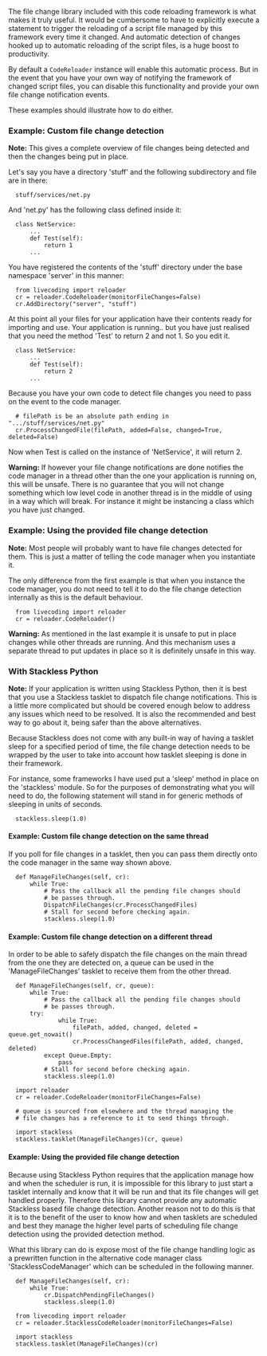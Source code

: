 The file change library included with this code reloading framework is what makes it truly useful.  It would be cumbersome to have to explicitly execute a statement to trigger the reloading of a script file managed by this framework every time it changed.  And automatic detection of changes hooked up to automatic reloading of the script files, is a huge boost to productivity.

By default a `CodeReloader` instance will enable this automatic process.  But in the event that you have your own way of notifying the framework of changed script files, you can disable this functionality and provide your own file change notification events.

These examples should illustrate how to do either.

### Example: Custom file change detection ###

**Note:** This gives a complete overview of file changes being detected and
then the changes being put in place.

Let's say you have a directory 'stuff' and the following subdirectory and
file are in there:

```
  stuff/services/net.py
```

And 'net.py' has the following class defined inside it:

```
  class NetService:
      ...
      def Test(self):
      	  return 1
      ...
```

You have registered the contents of the 'stuff' directory under the base
namespace 'server' in this manner:

```
  from livecoding import reloader
  cr = reloader.CodeReloader(monitorFileChanges=False)
  cr.AddDirectory("server", "stuff")
```

At this point all your files for your application have their contents ready
for importing and use.  Your application is running.. but you have just
realised that you need the method 'Test' to return 2 and not 1.  So you
edit it.

```
  class NetService:
      ...
      def Test(self):
      	  return 2
      ...
```

Because you have your own code to detect file changes you need to pass on the
event to the code manager.

```
  # filePath is be an absolute path ending in ".../stuff/services/net.py"
  cr.ProcessChangedFile(filePath, added=False, changed=True, deleted=False)
```

Now when Test is called on the instance of 'NetService', it will return 2.

**Warning:** If however your file change notifications are done notifies the
code manager in a thread other than the one your application is running on,
this will be unsafe.  There is no guarantee that you will not change
something which low level code in another thread is in the middle of using
in a way which will break. For instance it might be instancing a class
which you have just changed.

### Example: Using the provided file change detection ###

**Note:** Most people will probably want to have file changes detected for
them.  This is just a matter of telling the code manager when you
instantiate it.

The only difference from the first example is that when you instance the code
manager, you do not need to tell it to do the file change detection internally as this is the default behaviour.

```
  from livecoding import reloader
  cr = reloader.CodeReloader()
```

**Warning:** As mentioned in the last example it is unsafe to put in place
changes while other threads are running.  And this mechanism uses a separate
thread to put updates in place so it is definitely unsafe in this way.

### With Stackless Python ###

**Note:** If your application is written using Stackless Python, then it is
best that you use a Stackless tasklet to dispatch file change notifications.
This is a little more complicated but should be covered enough below to
address any issues which need to be resolved.  It is also the recommended
and best way to go about it, being safer than the above alternatives.

Because Stackless does not come with any built-in way of having a tasklet
sleep for a specified period of time, the file change detection needs to be
wrapped by the user to take into account how tasklet sleeping is done in
their framework.

For instance, some frameworks I have used put a 'sleep' method in place on
the 'stackless' module.  So for the purposes of demonstrating what you will
need to do, the following statement will stand in for generic methods of
sleeping in units of seconds.

```
  stackless.sleep(1.0)
```

#### Example: Custom file change detection on the same thread ####

If you poll for file changes in a tasklet, then you can pass them
directly onto the code manager in the same way shown above.

```
  def ManageFileChanges(self, cr):
      while True:
          # Pass the callback all the pending file changes should
          # be passes through.
      	  DispatchFileChanges(cr.ProcessChangedFiles)
      	  # Stall for second before checking again.
          stackless.sleep(1.0)
```

#### Example: Custom file change detection on a different thread ####

In order to be able to safely dispatch the file changes on the main
thread from the one they are detected on, a queue can be used in the
'ManageFileChanges' tasklet to receive them from the other thread.

```
  def ManageFileChanges(self, cr, queue):
      while True:
          # Pass the callback all the pending file changes should
          # be passes through.
	  try:
              while True:
                  filePath, added, changed, deleted = queue.get_nowait()
                  cr.ProcessChangedFiles(filePath, added, changed, deleted)
          except Queue.Empty:
              pass
      	  # Stall for second before checking again.
          stackless.sleep(1.0)

  import reloader
  cr = reloader.CodeReloader(monitorFileChanges=False)
  
  # queue is sourced from elsewhere and the thread managing the
  # file changes has a reference to it to send things through.

  import stackless
  stackless.tasklet(ManageFileChanges)(cr, queue)
```

#### Example: Using the provided file change detection ####

Because using Stackless Python requires that the application manage how and
when the scheduler is run, it is impossible for this library to just start a
tasklet internally and know that it will be run and that its file changes
will get handled properly.  Therefore this library cannot provide any
automatic Stackless based file change detection.  Another reason not to do
this is that it is to the benefit of the user to know how and when tasklets
are scheduled and best they manage the higher level parts of scheduling
file change detection using the provided detection method.

What this library can do is expose most of the file change handling logic
as a prewritten function in the alternative code manager class
'StacklessCodeManager' which can be scheduled in the following manner.

```
  def ManageFileChanges(self, cr):
      while True:
          cr.DispatchPendingFileChanges()
          stackless.sleep(1.0)

  from livecoding import reloader
  cr = reloader.StacklessCodeReloader(monitorFileChanges=False)

  import stackless
  stackless.tasklet(ManageFileChanges)(cr)
```